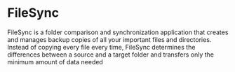 # FileSync

FileSync is a folder comparison and synchronization application that creates and manages backup copies of all your important files and directories. Instead of copying every file every time, FileSync determines the differences between a source and a target folder and transfers only the minimum amount of data needed
